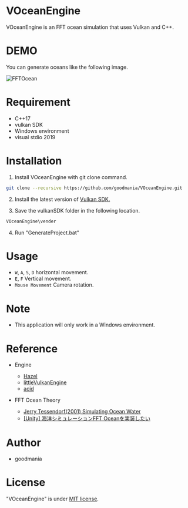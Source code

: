# VOceanEngine

 VOceanEngine is an FFT ocean simulation that uses Vulkan and C++.  
   
# DEMO
 
You can generate oceans like the following image.
 
![FFTOcean](https://user-images.githubusercontent.com/63941325/147940555-e55b60e1-26a8-4b9b-aa76-d399b58bde6e.gif)
  
# Requirement
 
* C++17
* vulkan SDK
* Windows environment
* visual stdio 2019

# Installation
 
1. Install VOceanEngine with git clone command.
 
```bash
git clone --recursive https://github.com/goodmania/VOceanEngine.git
```

2. Install the latest version of [Vulkan SDK.](https://vulkan.lunarg.com/sdk/home)

3. Save the vulkanSDK folder in the following location.

```bash
VOceanEngine\vender
```

4. Run "GenerateProject.bat"

# Usage
 
* `W`, `A`, `S`, `D` horizontal movement.
* `E`, `F` Vertical movement.
* `Mouse Movement` Camera rotation.
 
# Note
 
* This application will only work in a Windows environment.

# Reference
* Engine
  * [Hazel](https://github.com/TheCherno/Hazel)
  * [littleVulkanEngine](https://github.com/blurrypiano/littleVulkanEngine)
  * [acid](https://github.com/EQMG/Acid/tree/master/Sources)

* FFT Ocean Theory
  * [Jerry Tessendorf(2001) Simulating Ocean Water](https://citeseerx.ist.psu.edu/viewdoc/download?doi=10.1.1.161.9102&rep=rep1&type=pdf)
  * [[Unity] 海洋シミュレーションFFT Oceanを実装したい](https://qiita.com/Red_Black_GPGPU/items/2652f5bfd6d311d2034b) 
 
# Author
 
* goodmania
 
# License
 
"VOceanEngine" is under [MIT license](https://en.wikipedia.org/wiki/MIT_License).
 
